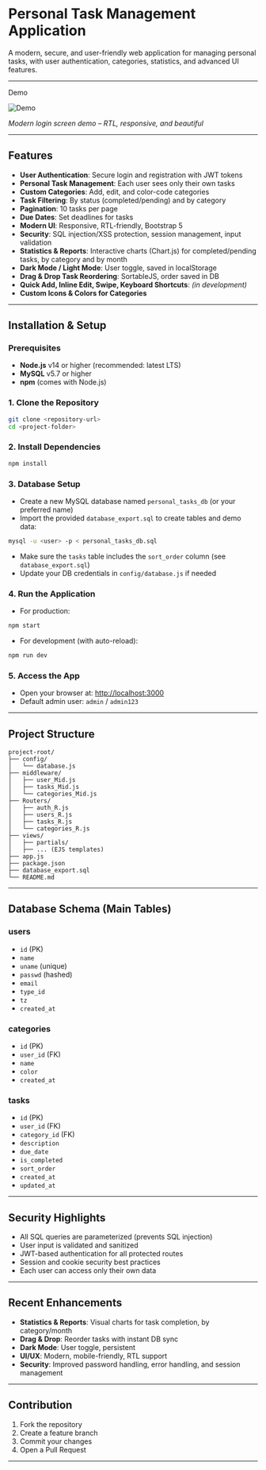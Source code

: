 # Personal Task Management Application

A modern, secure, and user-friendly web application for managing personal tasks, with user authentication, categories, statistics, and advanced UI features.

---

Demo

![Demo](demo.gif)

*Modern login screen demo – RTL, responsive, and beautiful* 

---

## Features

- **User Authentication**: Secure login and registration with JWT tokens
- **Personal Task Management**: Each user sees only their own tasks
- **Custom Categories**: Add, edit, and color-code categories
- **Task Filtering**: By status (completed/pending) and by category
- **Pagination**: 10 tasks per page
- **Due Dates**: Set deadlines for tasks
- **Modern UI**: Responsive, RTL-friendly, Bootstrap 5
- **Security**: SQL injection/XSS protection, session management, input validation
- **Statistics & Reports**: Interactive charts (Chart.js) for completed/pending tasks, by category and by month
- **Dark Mode / Light Mode**: User toggle, saved in localStorage
- **Drag & Drop Task Reordering**: SortableJS, order saved in DB
- **Quick Add, Inline Edit, Swipe, Keyboard Shortcuts**: *(in development)*
- **Custom Icons & Colors for Categories**

---

## Installation & Setup

### Prerequisites
- **Node.js** v14 or higher (recommended: latest LTS)
- **MySQL** v5.7 or higher
- **npm** (comes with Node.js)

### 1. Clone the Repository
```bash
git clone <repository-url>
cd <project-folder>
```

### 2. Install Dependencies
```bash
npm install
```

### 3. Database Setup
- Create a new MySQL database named `personal_tasks_db` (or your preferred name)
- Import the provided `database_export.sql` to create tables and demo data:

```bash
mysql -u <user> -p < personal_tasks_db.sql
```

- Make sure the `tasks` table includes the `sort_order` column (see `database_export.sql`)
- Update your DB credentials in `config/database.js` if needed

### 4. Run the Application
- For production:
```bash
npm start
```
- For development (with auto-reload):
```bash
npm run dev
```

### 5. Access the App
- Open your browser at: [http://localhost:3000](http://localhost:3000)
- Default admin user: `admin` / `admin123`

---

## Project Structure

```
project-root/
├── config/
│   └── database.js
├── middleware/
│   ├── user_Mid.js
│   ├── tasks_Mid.js
│   └── categories_Mid.js
├── Routers/
│   ├── auth_R.js
│   ├── users_R.js
│   ├── tasks_R.js
│   └── categories_R.js
├── views/
│   ├── partials/
│   ├── ... (EJS templates)
├── app.js
├── package.json
├── database_export.sql
└── README.md
```

---

## Database Schema (Main Tables)

### users
- `id` (PK)
- `name`
- `uname` (unique)
- `passwd` (hashed)
- `email`
- `type_id`
- `tz`
- `created_at`

### categories
- `id` (PK)
- `user_id` (FK)
- `name`
- `color`
- `created_at`

### tasks
- `id` (PK)
- `user_id` (FK)
- `category_id` (FK)
- `description`
- `due_date`
- `is_completed`
- `sort_order`
- `created_at`
- `updated_at`

---

## Security Highlights
- All SQL queries are parameterized (prevents SQL injection)
- User input is validated and sanitized
- JWT-based authentication for all protected routes
- Session and cookie security best practices
- Each user can access only their own data

---

## Recent Enhancements
- **Statistics & Reports**: Visual charts for task completion, by category/month
- **Drag & Drop**: Reorder tasks with instant DB sync
- **Dark Mode**: User toggle, persistent
- **UI/UX**: Modern, mobile-friendly, RTL support
- **Security**: Improved password handling, error handling, and session management

---

## Contribution
1. Fork the repository
2. Create a feature branch
3. Commit your changes
4. Open a Pull Request

---


